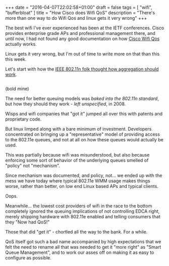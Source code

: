 +++
date = "2016-04-07T22:02:58+01:00"
draft = false
tags = [ "wifi", "bufferbloat" ]
title = "How Cisco does Wifi QoS"
description = "There's more than one way to do Wifi Qos and linux gets it very wrong"
+++

The best wifi I've ever experienced has been at the IETF conferences. Cisco provides enterprise grade APs and professional management there, and until now, I had not found any good documentation on how [Cisco Wifi Qos](http://mrncciew.com/2013/12/23/3850-qos-part-2-queuing-models/) actually works.

Linux gets it very wrong, but I'm out of time to write more on that than this this week.

Let's start with how the [IEEE 802.11n folk thought how aggregation should work](http://sci-hub.io/http://ieeexplore.ieee.org/xpl/articleDetails.jsp?arnumber=4454703).

```Another unresolved issue is how large a concatenation threshold the devices should set.  Ideally, the maximum value is preferable but in a noisy environment, short frame lengths are preferred because of potential retransmissions. The A-MPDU concatenation scheme operates only over the packets that are already buffered in the transmission queue, and thus, if the CPR data rate is low, then efficiency also will be small.  There are many ongoing studies on alternative queuing mechanisms different from the standard FIFO. *A combination of frame aggregation and an enhanced queuing algorithm could increase channel efficiency further*.
```

(bold mine)

The need for better queuing models was *baked into the 802.11n standard*,
but how they should they work - *left unspecified*, in 2008.

Wisps and wifi companies that "got it" jumped all over this with patents and proprietary code.

But linux limped along with a bare minimum of investment. Developers concentrated on bringing up a "representative" model of providing access to the 802.11e
queues, and not at all on how these queues would actually be used.

This was partially because wifi was misunderstood, but also because enforcing
some sort of behavior of the underlying queues smelled of "policy" not
"mechanism". 

Since mechanism was documented, and policy, not... we ended up with the 
mess we have today where typical 802.11e WMM usage makes things worse, rather than better, on low end Linux based APs and typical clients.

Oops.

Meanwhile... the lowest cost providers of wifi in the race to the bottom
completely ignored the queuing implications of not controlling EDCA right,
merely shipping hardware with 802.11e enabled and telling consumers that
they "Now had QoS!"

Those that did "get it" - chortled all the way to the bank. For a while.

QoS itself got such a bad name accompanied by high expectations that we felt
the need to rename all that was needed to get it "more right" as
"Smart Queue Management", and to work our asses off on making it
as easy to configure as possible.
